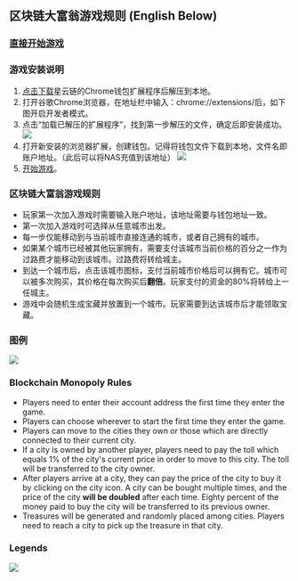 ## 区块链大富翁游戏规则 (English Below)

### [直接开始游戏](https://xingxiaoxiong.github.io/BlockchainMonopolyOnNebulasTest/)

### 游戏安装说明

1. [点击下载](https://github.com/nebulasio/WebExtensionWallet)星云链的Chrome钱包扩展程序后解压到本地。
2. 打开谷歌Chrome浏览器，在地址栏中输入：chrome://extensions/后，如下图开启开发者模式。
3. 点击“加载已解压的扩展程序”，找到第一步解压的文件，确定后即安装成功。
![](https://xingxiaoxiong.github.io/BlockchainMonopolyOnNebulasTest/img/add-chrome-extension.png)
4. 打开新安装的浏览器扩展，创建钱包。记得将钱包文件下载到本地，文件名即账户地址。（此后可以将NAS充值到该地址）
![](https://xingxiaoxiong.github.io/BlockchainMonopolyOnNebulasTest/img/create-wallet.png)
5. [开始游戏](https://xingxiaoxiong.github.io/BlockchainMonopolyOnNebulasTest/)。

### 区块链大富翁游戏规则
- 玩家第一次加入游戏时需要输入账户地址，该地址需要与钱包地址一致。
- 第一次加入游戏时可选择从任意城市出发。
- 每一步仅能移动到与当前城市直接连通的城市，或者自己拥有的城市。
- 如果某个城市已经被其他玩家拥有，需要支付该城市当前价格的百分之一作为过路费才能移动到该城市。过路费将转给城主。
- 到达一个城市后，点击该城市图标，支付当前城市价格后可以拥有它。城市可以被多次购买，其价格在每次购买后**翻倍**。玩家支付的资金的80%将转给上一任城主。
- 游戏中会随机生成宝藏并放置到一个城市。玩家需要到达该城市后才能领取宝藏。

### 图例
![](https://xingxiaoxiong.github.io/BlockchainMonopolyOnNebulasTest/img/chinese.jpg)

### Blockchain Monopoly Rules
- Players need to enter their account address the first time they enter the game.
- Players can choose wherever to start the first time they enter the game.
- Players can move to the cities they own or those which are directly connected to their current city.
- If a city is owned by another player, players need to pay the toll which equals 1% of the city's current price in order to move to this city. The toll will be transferred to the city owner.
- After players arrive at a city, they can pay the price of the city to buy it by clicking on the city icon. A city can be bought multiple times, and the price of the city <strong>will be doubled</strong> after each time. Eighty percent of the money paid to buy the city will be transferred to its previous owner.
- Treasures will be generated and randomly placed among cities. Players need to reach a city to pick up the treasure in that city.

### Legends
![](https://xingxiaoxiong.github.io/BlockchainMonopolyOnNebulasTest/img/english.jpg)

